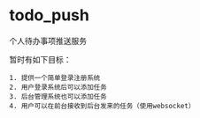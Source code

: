 # todo_push
个人待办事项推送服务

暂时有如下目标：
 
    1. 提供一个简单登录注册系统
    2. 用户登录系统后可以添加任务
    3. 后台管理系统也可以添加任务
    4. 用户可以在前台接收到后台发来的任务（使用websocket）